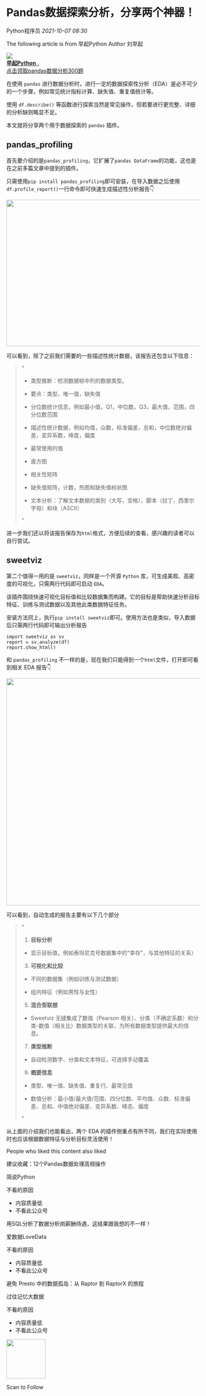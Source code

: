 # Pandas数据探索分析，分享两个神器！

<a id="profileBt"></a><a id="js_name"></a>Python程序员 *2021-10-07 08:30*

The following article is from 早起Python Author 刘早起

<a id="copyright_info"></a>[![](../../../_resources/0_3fed5a9d1bdd4c38a7ab5fe3591c4583.jpg)<br>**早起Python** .<br>点击领取pandas数据分析300题](#)

在使用 `pandas` 进行数据分析时，进行一定的数据探索性分析（EDA）是必不可少的一个步骤，例如常见统计指标计算、缺失值、重复值统计等。

使用 `df.describe()` 等函数进行探索当然是常见操作，但若要进行更完整、详细的分析缺则略显不足。

本文就将分享两个用于数据探索的 `pandas` 插件。

## pandas_profiling

首先要介绍的是`pandas_profiling`，它扩展了`pandas DataFrame`的功能，这也是在之前多篇文章中提到的插件。

只需使用`pip install pandas_profiling`即可安装，在导入数据之后使用`df.profile_report()`一行命令即可快速生成描述性分析报告👇

<img width="597" height="382" src="../../../_resources/640_wx_fmt_gif_wxfrom_5_wx_lazy__4f26e28cb967406d8.gif"/>

可以看到，除了之前我们需要的一些描述性统计数据，该报告还包含以下信息：

> “
> 
> - 类型推断：检测数据帧中列的数据类型。
>     
> - 要点：类型，唯一值，缺失值
>     
> - 分位数统计信息，例如最小值，Q1，中位数，Q3，最大值，范围，四分位数范围
>     
> - 描述性统计数据，例如均值，众数，标准偏差，总和，中位数绝对偏差，变异系数，峰度，偏度
>     
> - 最常使用的值
>     
> - 直方图
>     
> - 相关性矩阵
>     
> - 缺失值矩阵，计数，热图和缺失值树状图
>     
> - 文本分析：了解文本数据的类别（大写，空格），脚本（拉丁，西里尔字母）和块（ASCII）
>     
> 
> ”

进一步我们还以将该报告保存为`html`格式，方便后续的查看，感兴趣的读者可以自行尝试。

## sweetviz

第二个值得一用的是 `sweetviz`，同样是一个开源 `Python` 库，可生成美观、高密度的可视化，只需两行代码即可启动 `EDA`。

该插件围绕快速可视化目标值和比较数据集而构建。它的目标是帮助快速分析目标特征、训练与测试数据以及其他此类数据特征任务。

安装方法同上，执行`pip install sweetviz`即可。使用方法也是类似，导入数据后只需两行代码即可输出分析报告

```
import sweetviz as sv
report = sv.analyze(df)
report.show_html()

```

和 `pandas_profiling` 不一样的是，现在我们只能得到一个`html`文件，打开即可看到相关 EDA 报告👇

<img width="669" height="592" src="../../../_resources/640_wx_fmt_png_wxfrom_5_wx_lazy__874ef3aba7cb41398.png"/>

可以看到，自动生成的报告主要有以下几个部分

> “
> 
> 1.  **目标分析**
>     
> 
> - 显示目标值，例如泰坦尼克号数据集中的“幸存”，与其他特征的关系）
>     
> 
> 3.  **可视化和比较**
>     
> 
> - 不同的数据集（例如训练与测试数据）
>     
> - 组内特征（例如男性与女性）
>     
> 
> 5.  **混合型联想**
>     
> 
> - Sweetviz 无缝集成了数值（Pearson 相关）、分类（不确定系数）和分类-数值（相关比）数据类型的关联，为所有数据类型提供最大的信息。
>     
> 
> 7.  **类型推断**
>     
> 
> - 自动检测数字、分类和文本特征，可选择手动覆盖
>     
> 
> 9.  **概要信息**
>     
> 
> - 类型、唯一值、缺失值、重复行、最常见值
>     
> - 数值分析：最小值/最大值/范围、四分位数、平均值、众数、标准偏差、总和、中值绝对偏差、变异系数、峰态、偏度
>     
> 
> ”

从上面的介绍我们也能看出，两个 EDA 的插件侧重点有所不同，我们在实际使用时也应该根据数据特征与分析目标灵活使用！

People who liked this content also liked

建议收藏：12个Pandas数据处理高频操作

简说Python

不看的原因

- 内容质量低
- 不看此公众号

用SQL分析了数据分析岗薪酬待遇，这结果跟我想的不一样！

爱数据LoveData

不看的原因

- 内容质量低
- 不看此公众号

避免 Presto 中的数据孤岛：从 Raptor 到 RaptorX 的旅程

过往记忆大数据

不看的原因

- 内容质量低
- 不看此公众号

<img width="102" height="102" src="../../../_resources/qrcode_scene_10000004_size_102___333f2ce733e64856b.bmp"/>

Scan to Follow